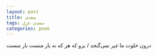 ```yaml
---
layout: post
title: سعدی
tags: سعدی غزل
categories: poem
---
```


درون خلوت ما غیر نمی‌گنجد / برو که هر که نه یار منست بار منست
